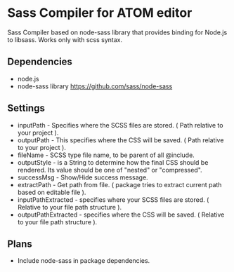 # Sass Compiler for ATOM editor

Sass Compiler based on node-sass library that provides binding for Node.js to libsass. Works only with scss syntax.

## Dependencies
* node.js
* node-sass library https://github.com/sass/node-sass

## Settings
* inputPath - Specifies where the SCSS files are stored. ( Path relative to your project ).
* outputPath - This specifies where the CSS will be saved. ( Path relative to your project ).
* fileName - SCSS type file name, to be parent of all @include.
* outputStyle - is a String to determine how the final CSS should be rendered. Its value should be one of "nested" or "compressed".
* successMsg - Show/Hide success message.
* extractPath - Get path from file. ( package tries to extract current path based on editable file ).
* inputPathExtracted - specifies where your SCSS files are stored. ( Relative to your file path structure ).
* outputPathExtracted - specifies where the CSS will be saved. ( Relative to your file path structure ).


## Plans
* Include node-sass in package dependencies.
